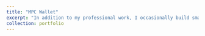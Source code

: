 ```yaml
---
title: "MPC Wallet"
excerpt: "In addition to my professional work, I occasionally build small tools and extensions to improve my productivity and experience online. <br/>"
collection: portfolio
---
```


